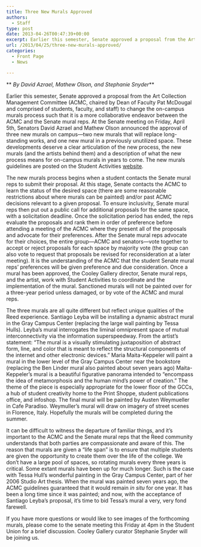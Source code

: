 ```yaml
---
title: Three New Murals Approved
authors: 
  - Staff
type: post
date: 2013-04-26T00:47:39+00:00
excerpt: Earlier this semester, Senate approved a proposal from the Art Collection Management Committee (ACMC, chaired by Dean of Faculty Pat McDougal and comprised of students, faculty, and staff) to change the on-campus murals process such that it is a more collaborative endeavor between the ACMC and the Senate mural reps. At the Senate meeting on Friday, April 5th, Senators David Azrael and Mathew Olson announced the approval of three new murals on campus—two new murals that will replace long-standing works, and one new mural in a previously unutilized space. These developments deserve a clear articulation of the new process, the new murals (and the artists behind them) and a description of what the new process means for on-campus murals in years to come. The new murals guidelines are posted on the Student Activities website.
url: /2013/04/25/three-new-murals-approved/
categories:
  - Front Page
  - News

---
```

** _By David Azrael, Mathew Olson, and Stephanie Snyder_**

Earlier this semester, Senate approved a proposal from the Art Collection Management Committee (ACMC, chaired by Dean of Faculty Pat McDougal and comprised of students, faculty, and staff) to change the on-campus murals process such that it is a more collaborative endeavor between the ACMC and the Senate mural reps. At the Senate meeting on Friday, April 5th, Senators David Azrael and Mathew Olson announced the approval of three new murals on campus—two new murals that will replace long-standing works, and one new mural in a previously unutilized space. These developments deserve a clear articulation of the new process, the new murals (and the artists behind them) and a description of what the new process means for on-campus murals in years to come. The new murals guidelines are posted on the Student Activities [website][1].

The new murals process begins when a student contacts the Senate mural reps to submit their proposal. At this stage, Senate contacts the ACMC to learn the status of the desired space (there are some reasonable restrictions about where murals can be painted) and/or past ACMC decisions relevant to a given proposal. To ensure inclusivity, Senate mural reps then put out a public call for additional proposals for the same space, with a solicitation deadline. Once the solicitation period has ended, the reps evaluate the proposals and rank them in order of preference before attending a meeting of the ACMC where they present all of the proposals and advocate for their preferences. After the Senate mural reps advocate for their choices, the entire group—ACMC and senators—vote together to accept or reject proposals for each space by majority vote (the group can also vote to request that proposals be revised for reconsideration at a later meeting). It is the understanding of the ACMC that the student Senate mural reps’ preferences will be given preference and due consideration. Once a mural has been approved, the Cooley Gallery director, Senate mural reps, and the artist, work with Student Activities to coordinate and the implementation of the mural. Sanctioned murals will not be painted over for a three-year period unless damaged, or by vote of the ACMC and mural reps.

The three murals are all quite different but reflect unique qualities of the Reed experience. Santiago Leyba will be installing a dynamic abstract mural in the Gray Campus Center (replacing the large wall painting by Tessa Hulls). Leyba’s mural interrogates the liminal omnipresent space of mutual interconnectivity via the information superspeedway. From the artist’s statement: “The mural is a visually stimulating juxtaposition of abstract form, line, and color that is meant to reflect the structural components of the internet and other electronic devices.” Maria Maita-Keppeler will paint a mural in the lower level of the Gray Campus Center near the bookstore (replacing the Ben Linder mural also painted about seven years ago) Maita-Keppeler’s mural is a beautiful figurative panorama intended to “encompass the idea of metamorphosis and the human mind&#8217;s power of creation.” The theme of the piece is especially appropriate for the lower floor of the GCCs, a hub of student creativity home to the Print Shoppe, student publications office, and infoshop. The final mural will be painted by Austen Weymueller in Cafe Paradiso. Weymuller’s mural will draw on imagery of street scenes in Florence, Italy. Hopefully the murals will be completed during the summer.

It can be difficult to witness the departure of familiar things, and it’s important to the ACMC and the Senate mural reps that the Reed community understands that both parties are compassionate and aware of this. The reason that murals are given a “life span” is to ensure that multiple students are given the opportunity to create them over the life of the college. We don’t have a large pool of spaces, so rotating murals every three years is critical. Some extant murals have been up for much longer. Such is the case with Tessa Hull’s wonderful painting in the Gray Campus Center, part of her 2006 Studio Art thesis. When the mural was painted seven years ago, the ACMC guidelines guaranteed that it would remain _in situ_ for one year. It has been a long time since it was painted; and now, with the acceptance of Santiago Leyba’s proposal, it’s time to bid Tessa’s mural a very, very fond farewell.

If you have more questions or would like to see images of the forthcoming murals, please come to the senate meeting this Friday at 4pm in the Student Union for a brief discussion. Cooley Gallery curator Stephanie Snyder will be joining us.

 [1]: http://www.reed.edu/student_activities/office_guidelines/#mural